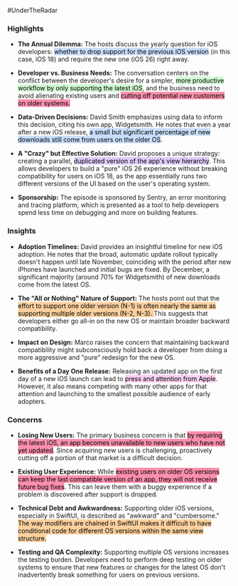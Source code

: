 #UnderTheRadar
### Highlights

- **The Annual Dilemma:** The hosts discuss the yearly question for iOS developers: <mark style="background: #ADCCFFA6;">whether to drop support for the previous iOS version</mark> (in this case, iOS 18) and require the new one (iOS 26) right away.
    
- **Developer vs. Business Needs:** The conversation centers on the conflict between the developer's desire for a simpler, <mark style="background: #BBFABBA6;">more productive workflow by only supporting the latest iOS</mark>, and the business need to avoid alienating existing users and <mark style="background: #FF5582A6;">cutting off potential new customers on older systems.</mark>
    
- **Data-Driven Decisions:** David Smith emphasizes using data to inform this decision, citing his own app, Widgetsmith. He notes that even a year after a new iOS release, <mark style="background: #ADCCFFA6;">a small but significant percentage of new downloads still come from users on the older OS</mark>.
    
- **A "Crazy" but Effective Solution:** David proposes a unique strategy: creating a parallel, <mark style="background: #D2B3FFA6;">duplicated version of the app's view hierarchy</mark>. This allows developers to build a "pure" iOS 26 experience without breaking compatibility for users on iOS 18, as the app essentially runs two different versions of the UI based on the user's operating system.
    
- **Sponsorship:** The episode is sponsored by Sentry, an error monitoring and tracing platform, which is presented as a tool to help developers spend less time on debugging and more on building features.
### Insights

- **Adoption Timelines:** David provides an insightful timeline for new iOS adoption. He notes that the broad, automatic update rollout typically doesn't happen until late November, coinciding with the period after new iPhones have launched and initial bugs are fixed. By December, a significant majority (around 70% for Widgetsmith) of new downloads come from the latest OS.
    
- **The "All or Nothing" Nature of Support:** The hosts point out that the <mark style="background: #FFB86CA6;">effort to support one older version (N-1) is often nearly the same as supporting multiple older versions (N-2, N-3). </mark>This suggests that developers either go all-in on the new OS or maintain broader backward compatibility.
    
- **Impact on Design:** Marco raises the concern that maintaining backward compatibility might subconsciously hold back a developer from doing a more aggressive and "pure" redesign for the new OS.
    
- **Benefits of a Day One Release:** Releasing an updated app on the first day of a new iOS launch can lead to <mark style="background: #FFB8EBA6;">press and attention from Apple</mark>. However, it also means competing with many other apps for that attention and launching to the smallest possible audience of early adopters.
### Concerns

- **Losing New Users:** The primary business concern is that <mark style="background: #FF5582A6;">by requiring the latest iOS, an app becomes unavailable to new users who have not yet updated</mark>. Since acquiring new users is challenging, proactively cutting off a portion of that market is a difficult decision.
    
- **Existing User Experience:** While <mark style="background: #FF5582A6;">existing users on older OS versions can keep the last compatible version of an app, they will not receive future bug fixes</mark>. This can leave them with a buggy experience if a problem is discovered after support is dropped.
    
- **Technical Debt and Awkwardness:** Supporting older iOS versions, especially in SwiftUI, is described as "awkward" and "cumbersome." <mark style="background: #FFB86CA6;">The way modifiers are chained in SwiftUI makes it difficult to have conditional code for different OS versions within the same view structure.</mark>
    
- **Testing and QA Complexity:** Supporting multiple OS versions increases the testing burden. Developers need to perform deep testing on older systems to ensure that new features or changes for the latest OS don't inadvertently break something for users on previous versions.